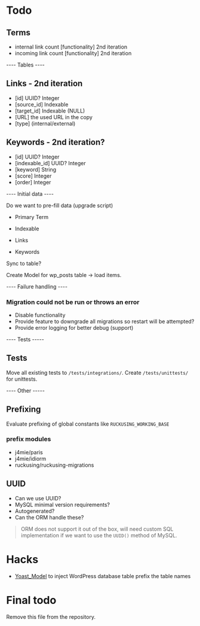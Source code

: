 # Todo

## Terms
- internal link count [functionality] 2nd iteration
- incoming link count [functionality] 2nd iteration

---- Tables ----

## Links - 2nd iteration
- [id] UUID? Integer
- [source_id] Indexable
- [target_id] Indexable (NULL)
- [URL] the used URL in the copy
- [type] (internal/external)

## Keywords - 2nd iteration?
- [id] UUID? Integer
- [indexable_id] UUID? Integer
- [keyword] String
- [score] Integer
- [order] Integer

---- Initial data ----

Do we want to pre-fill data (upgrade script)
- Primary Term
- Indexable

- Links
- Keywords

Sync to table?

Create Model for wp_posts table -> load items.

---- Failure handling ----

### Migration could not be run or throws an error
- Disable functionality
- Provide feature to downgrade all migrations so restart will be attempted?
- Provide error logging for better debug (support)


---- Tests -----

## Tests
Move all existing tests to `/tests/integrations/`.
Create `/tests/unittests/` for unittests.

---- Other -----

## Prefixing

Evaluate prefixing of global constants like `RUCKUSING_WORKING_BASE`

### prefix modules
* j4mie/paris
* j4mie/idiorm
* ruckusing/ruckusing-migrations


## UUID
- Can we use UUID?
- MySQL minimal version requirements?
- Autogenerated?
- Can the ORM handle these?

> ORM does not support it out of the box, will need custom SQL implementation if we want to use the `UUID()` method of MySQL.

# Hacks
- [Yoast_Model](https://github.com/Yoast/wordpress-seo/blob/yoast-meta/src/Yoast_Model.php#L7) to inject WordPress database table prefix the table names


# Final todo
Remove this file from the repository.
